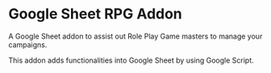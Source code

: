 # Google Sheet RPG Addon
A Google Sheet addon to assist out Role Play Game masters to manage your campaigns.

This addon adds functionalities into Google Sheet by using Google Script.
